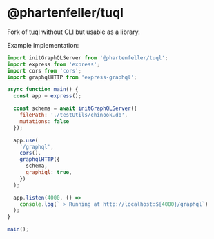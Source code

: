 # @phartenfeller/tuql 

Fork of [tuql](https://github.com/bradleyboy/tuql) without CLI but usable as a library.

Example implementation:

```js
import initGraphQLServer from '@phartenfeller/tuql';
import express from 'express';
import cors from 'cors';
import graphqlHTTP from 'express-graphql';

async function main() {
  const app = express();

  const schema = await initGraphQLServer({
    filePath: './testUtils/chinook.db',
    mutations: false
  });

  app.use(
    '/graphql',
    cors(),
    graphqlHTTP({
      schema,
      graphiql: true,
    })
  );

  app.listen(4000, () =>
    console.log(` > Running at http://localhost:${4000}/graphql`)
  );
}

main();

```
